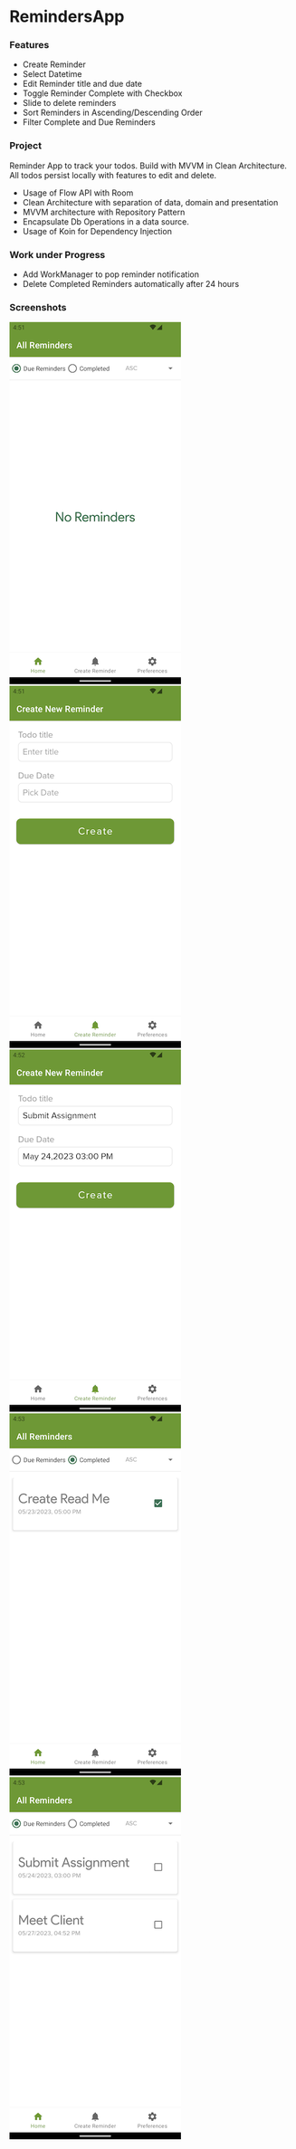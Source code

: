 # RemindersApp

### Features
- Create Reminder 
- Select Datetime
- Edit Reminder title and due date
- Toggle Reminder Complete with Checkbox
- Slide to delete reminders
- Sort Reminders in Ascending/Descending Order
- Filter Complete and Due Reminders

### Project
Reminder App to track your todos. Build with MVVM in Clean Architecture. All todos persist locally with features to edit and delete. 
- Usage of Flow API with Room
- Clean Architecture with separation of data, domain and presentation
- MVVM architecture with Repository Pattern
- Encapsulate Db Operations in a data source.
- Usage of Koin for Dependency Injection

### Work under Progress
- Add WorkManager to pop reminder notification
- Delete Completed Reminders automatically after 24 hours

### Screenshots

![](https://github.com/aashutosh96/RemindersApp/blob/main/screenshots/Screenshot_1684839987.png)
![](https://github.com/aashutosh96/RemindersApp/blob/main/screenshots/Screenshot_1684839993.png)
![](https://github.com/aashutosh96/RemindersApp/blob/main/screenshots/Screenshot_1684840041.png)
![](https://github.com/aashutosh96/RemindersApp/blob/main/screenshots/Screenshot_1684840108.png)
![](https://github.com/aashutosh96/RemindersApp/blob/main/screenshots/Screenshot_1684840111.png)


